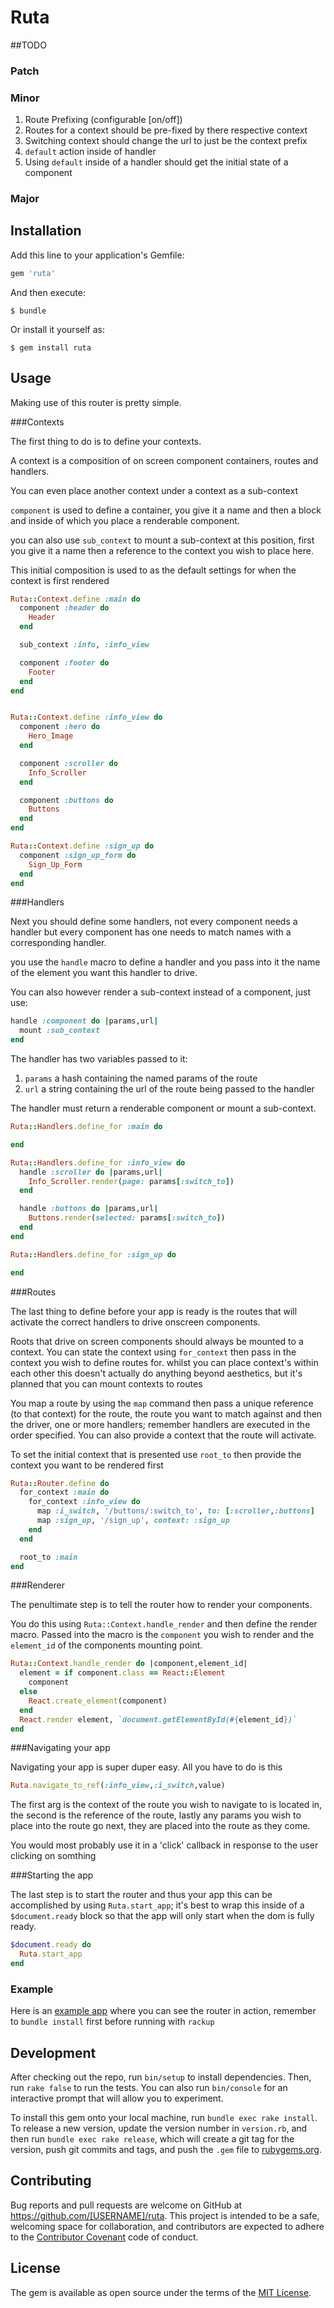 # Ruta

##TODO
### Patch


### Minor
1. Route Prefixing  (configurable [on/off])
  1. Routes for a context should be pre-fixed by there respective context
  2. Switching context should change the url to just be the context prefix
2. `default` action inside of handler
  1. Using `default` inside of a handler should get the initial state of a component

### Major

## Installation

Add this line to your application's Gemfile:

```ruby
gem 'ruta'
```

And then execute:

    $ bundle

Or install it yourself as:

    $ gem install ruta

## Usage

Making use of this router is pretty simple.

###Contexts

The first thing to do is to define your contexts.

A context is a composition of on screen component containers, routes and handlers.

You can even place another context under a context as a sub-context

`component` is used to define a container, you give it a name and then a block and inside of which you
place a renderable component.

you can also use `sub_context` to mount a sub-context at this position, first you give it a name then
a reference to the context you wish to place here.

This initial composition is used to as the default settings for when the context is first rendered

```ruby
Ruta::Context.define :main do
  component :header do
    Header
  end

  sub_context :info, :info_view

  component :footer do
    Footer
  end
end


Ruta::Context.define :info_view do
  component :hero do
    Hero_Image
  end

  component :scroller do
    Info_Scroller
  end

  component :buttons do
    Buttons
  end
end

Ruta::Context.define :sign_up do
  component :sign_up_form do
    Sign_Up_Form
  end
end
```

###Handlers

Next you should define some handlers, not every component needs a handler but every component has one
needs to match names with a corresponding handler.

you use the `handle` macro to define a handler and you pass into it the name of the element you want this
handler to drive.

You can also however render a sub-context instead of a component, just use:

```ruby
handle :component do |params,url|
  mount :sub_context
end
```

The handler has two variables passed to it:

1. `params` a hash containing the named params of the route
2. `url` a string containing the url of the route being passed to the handler

The handler must return a renderable component or mount a sub-context.

```ruby
Ruta::Handlers.define_for :main do

end

Ruta::Handlers.define_for :info_view do
  handle :scroller do |params,url|
    Info_Scroller.render(page: params[:switch_to])
  end

  handle :buttons do |params,url|
    Buttons.render(selected: params[:switch_to])
  end
end

Ruta::Handlers.define_for :sign_up do

end
```

###Routes

The last thing to define before your app is ready is the routes that will activate the correct handlers to
drive onscreen components.

Roots that drive on screen components should always be mounted to a context.
You can state the context using `for_context` then pass in the context you wish to define routes for.
whilst you can place context's within each other this doesn't actually do anything beyond aesthetics, but
it's planned that you can mount contexts to routes

You map a route by using the `map` command then pass a unique reference (to that context) for the route,
the route you want to match against and then the driver, one or more handlers; remember handlers are
executed in the order specified. You can also provide a context that the route will activate.

To set the initial context that is presented use `root_to` then provide the context you want to be rendered first

```ruby
Ruta::Router.define do
  for_context :main do
    for_context :info_view do
      map :i_switch, '/buttons/:switch_to', to: [:scroller,:buttons]
      map :sign_up, '/sign_up', context: :sign_up
    end
  end

  root_to :main
end

```

###Renderer

The penultimate step is to tell the router how to render your components.

You do this using `Ruta::Context.handle_render` and then define the render macro.
Passed into the macro is the `component` you wish to render and the `element_id` of the components mounting
point.

```ruby
Ruta::Context.handle_render do |component,element_id|
  element = if component.class == React::Element
    component
  else
    React.create_element(component)
  end
  React.render element, `document.getElementById(#{element_id})`
end
```

###Navigating your app

Navigating your app is super duper easy.
All you have to do is this

```ruby
Ruta.navigate_to_ref(:info_view,:i_switch,value)
```
The first arg is the context of the route you wish to navigate to is located in, the second is the
reference of the route, lastly any params you wish to place into the route go next, they are placed into the route as they come.

You would most probably use it in a 'click' callback in response to the user clicking on somthing



###Starting the app

The last step is to start the router and thus your app this can be accomplished by using `Ruta.start_app`;
it's best to wrap this inside of a `$document.ready` block so that the app will only start when the dom is
fully ready.
```ruby
$document.ready do
  Ruta.start_app
end
```

### Example

Here is an [example app](https://github.com/Thermatix/ruta_with_reactrb_example) where you can see the router in action, remember to `bundle install` first before running with `rackup`



## Development

After checking out the repo, run `bin/setup` to install dependencies. Then, run `rake false` to run the tests. You can also run `bin/console` for an interactive prompt that will allow you to experiment.

To install this gem onto your local machine, run `bundle exec rake install`. To release a new version, update the version number in `version.rb`, and then run `bundle exec rake release`, which will create a git tag for the version, push git commits and tags, and push the `.gem` file to [rubygems.org](https://rubygems.org).

## Contributing

Bug reports and pull requests are welcome on GitHub at https://github.com/[USERNAME]/ruta. This project is intended to be a safe, welcoming space for collaboration, and contributors are expected to adhere to the [Contributor Covenant](contributor-covenant.org) code of conduct.


## License

The gem is available as open source under the terms of the [MIT License](http://opensource.org/licenses/MIT).

